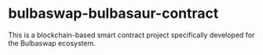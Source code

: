 # bulbaswap-bulbasaur-contract

This is a blockchain-based smart contract project specifically developed for the Bulbaswap ecosystem.